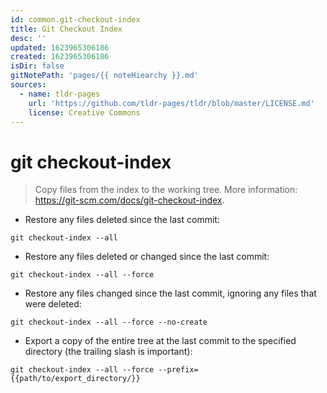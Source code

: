 ```yaml
---
id: common.git-checkout-index
title: Git Checkout Index
desc: ''
updated: 1623965306186
created: 1623965306186
isDir: false
gitNotePath: 'pages/{{ noteHiearchy }}.md'
sources:
  - name: tldr-pages
    url: 'https://github.com/tldr-pages/tldr/blob/master/LICENSE.md'
    license: Creative Commons
---
```

# git checkout-index

> Copy files from the index to the working tree.
> More information: <https://git-scm.com/docs/git-checkout-index>.

- Restore any files deleted since the last commit:

`git checkout-index --all`

- Restore any files deleted or changed since the last commit:

`git checkout-index --all --force`

- Restore any files changed since the last commit, ignoring any files that were deleted:

`git checkout-index --all --force --no-create`

- Export a copy of the entire tree at the last commit to the specified directory (the trailing slash is important):

`git checkout-index --all --force --prefix={{path/to/export_directory/}}`

